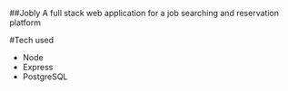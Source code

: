 ##Jobly
A full stack web application for a job searching and reservation platform 

#Tech used
- Node
- Express
- PostgreSQL